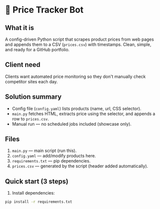 # 🛒 Price Tracker Bot

## What it is
A config-driven Python script that scrapes product prices from web pages and appends them to a CSV (`prices.csv`) with timestamps. Clean, simple, and ready for a GitHub portfolio.

## Client need
Clients want automated price monitoring so they don't manually check competitor sites each day.

## Solution summary
- Config file (`config.yaml`) lists products (name, url, CSS selector).
- `main.py` fetches HTML, extracts price using the selector, and appends a row to `prices.csv`.
- Manual run — no scheduled jobs included (showcase only).

## Files
1. `main.py` — main script (run this).
2. `config.yaml` — add/modify products here.
3. `requirements.txt` — pip dependencies.
4. `prices.csv` — generated by the script (header added automatically).

## Quick start (3 steps)
1. Install dependencies:
```bash
pip install -r requirements.txt
